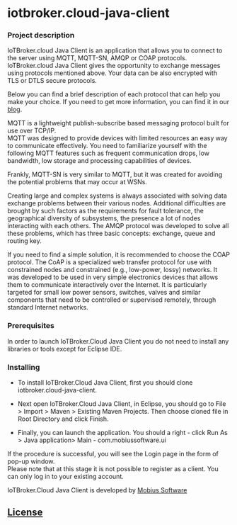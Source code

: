 # iotbroker.cloud-java-client

### Project description

IoTBroker.cloud Java Client is an application that allows you to connect to the server using MQTT, MQTT-SN, 
AMQP or COAP protocols. IoTBroker.cloud Java Client gives the opportunity to exchange messages using protocols mentioned above. Your data can be also encrypted with TLS or DTLS secure protocols.   

Below you can find a brief description of each protocol that can help you make your choice. 
If you need to get more information, you can find it in our [blog](https://www.iotbroker.cloud/clientApps/Java/MQTT).
 
MQTT is a lightweight publish-subscribe based messaging protocol built for use over TCP/IP.  
MQTT was designed to provide devices with limited resources an easy way to communicate effectively. 
You need to familiarize yourself with the following MQTT features such as frequent communication drops, low bandwidth, 
low storage and processing capabilities of devices. 

Frankly, MQTT-SN is very similar to MQTT, but it was created for avoiding the potential problems that may occur at WSNs. 

Creating large and complex systems is always associated with solving data exchange problems between their various nodes. 
Additional difficulties are brought by such factors as the requirements for fault tolerance, the geographical diversity of subsystems, the presence a lot of nodes interacting with each others. The AMQP protocol was developed to solve all these problems, which has three basic concepts: exchange, queue and routing key. 

If you need to find a simple solution, it is recommended to choose the COAP protocol. 
The CoAP is a specialized web transfer protocol for use with constrained nodes and constrained (e.g., low-power, lossy) networks. It was developed to be used in very simple electronics devices that allows them to communicate interactively over the Internet. It is particularly targeted for small low power sensors, switches, valves and similar components that need to be controlled or supervised remotely, through standard Internet networks.   
 
### Prerequisites

In order to launch IoTBroker.Cloud Java Client you do not need to install any libraries or tools except for Eclipse IDE.  

### Installing

* To install IoTBroker.Cloud Java Client, first you should clone iotbroker.cloud-java-client.  

 * Next open IoTBroker.Cloud Java Client, in Eclipse, you should go to File > Import > Maven > Existing Maven Projects. 
Then choose cloned file in Root Directory and click Finish.   

 * Finally, you can launch the application. You should a right - click Run As > Java application> Main - com.mobiussoftware.ui  

If the procedure is successful, you will see the Login page in the form of pop-up window.  
Please note that at this stage it is not possible to register as a client. You can only log in to your existing account. 


IoTBroker.Cloud Java Client is developed by [Mobius Software](http://mobius-software.com/)

## [License](LICENSE.md)

